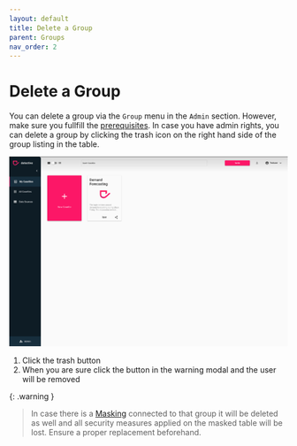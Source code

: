 ```yaml
---
layout: default
title: Delete a Group
parent: Groups
nav_order: 2
---
```


# Delete a Group
You can delete a group via the `Group` menu in the `Admin` section. However, make sure you fullfill the [prerequisites](../groups.html). 
In case you have admin rights, you can delete a group by clicking the trash icon on the right hand side of the group listing in the table.

![delete_users](../assets/gifs/groups/delete_group.gif)

1. Click the trash button
2. When you are sure click the button in the warning modal and the user will be removed

{: .warning }
> In case there is a [Masking](../masking.html) connected to that group it will be deleted as well and all security measures applied on the masked table will be lost. Ensure a proper replacement beforehand.
